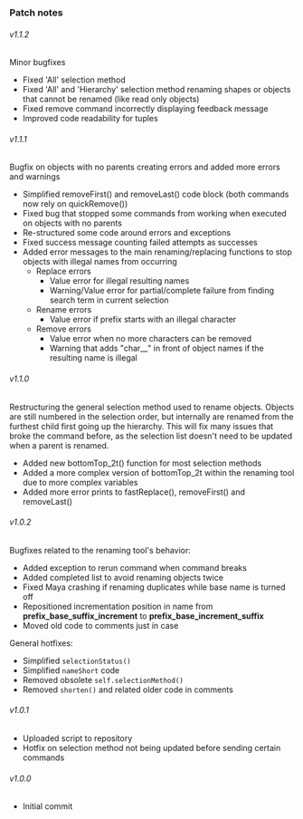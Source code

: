 ### Patch notes
###### v1.1.2
Minor bugfixes
- Fixed 'All' selection method
- Fixed 'All' and 'Hierarchy' selection method renaming shapes or objects that cannot be renamed (like read only objects)
- Fixed remove command incorrectly displaying feedback message
- Improved code readability for tuples

###### v1.1.1
Bugfix on objects with no parents creating errors and added more errors and warnings
- Simplified removeFirst() and removeLast() code block (both commands now rely on quickRemove())
- Fixed bug that stopped some commands from working when executed on objects with no parents
- Re-structured some code around errors and exceptions
- Fixed success message counting failed attempts as successes
- Added error messages to the main renaming/replacing functions to stop objects with illegal names from occurring
    - Replace errors
        - Value error for illegal resulting names
        - Warning/Value error for partial/complete failure from finding search term in current selection
    - Rename errors
        - Value error if prefix starts with an illegal character
    - Remove errors
        - Value error when no more characters can be removed
        - Warning that adds "char__" in front of object names if the resulting name is illegal

###### v1.1.0
Restructuring the general selection method used to rename objects.
Objects are still numbered in the selection order, but internally are renamed from the furthest child first going up the hierarchy.
This will fix many issues that broke the command before, as the selection list doesn't need to be updated when a parent is renamed.
- Added new bottomTop_2t() function for most selection methods
- Added a more complex version of bottomTop_2t within the renaming tool due to more complex variables
- Added more error prints to fastReplace(), removeFirst() and removeLast()

###### v1.0.2
Bugfixes related to the renaming tool's behavior:
- Added exception to rerun command when command breaks
- Added completed list to avoid renaming objects twice
- Fixed Maya crashing if renaming duplicates while base name is turned off
- Repositioned incrementation position in name from **prefix_base_suffix_increment** to **prefix_base_increment_suffix**
- Moved old code to comments just in case

General hotfixes:
- Simplified `selectionStatus()`
- Simplified `nameShort` code
- Removed obsolete `self.selectionMethod()`
- Removed `shorten()` and related older code in comments

###### v1.0.1
- Uploaded script to repository
- Hotfix on selection method not being updated before sending certain commands

###### v1.0.0
- Initial commit
